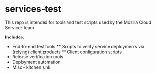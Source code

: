 services-test
=============

This repo is intended for tools and test scripts used by the Mozilla Cloud 
Services team

**Includes:**
* End-to-end test tools
** Scripts to verify service deployments via (relying) client products
** Client configuration scripts
* Release verification tools
* Deployment automation
* Misc - kitchen sink


